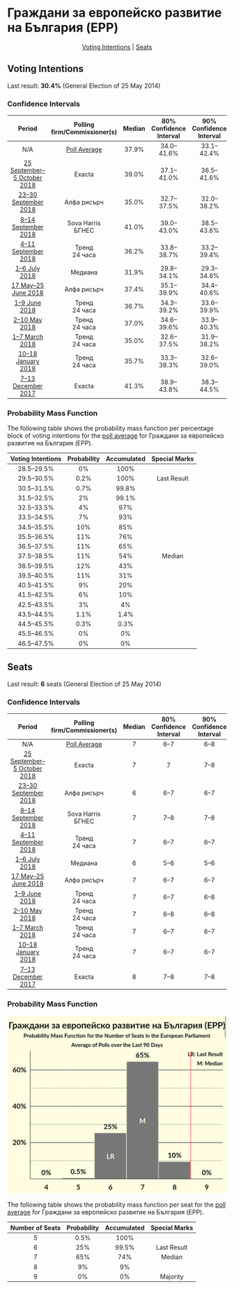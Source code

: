 # Граждани за европейско развитие на България (EPP)

<p align="center"><a href="#voting-intentions">Voting Intentions</a> | <a href="#seats">Seats</a></p>

## Voting Intentions

Last result: **30.4%** (General Election of 25 May 2014)

### Confidence Intervals

| Period     | Polling firm/Commissioner(s) | Median | 80% Confidence Interval | 90% Confidence Interval | 95% Confidence Interval | 99% Confidence Interval |
|:----------:|:----------------:|:-----------:|:-----------------------:|:-----------------------:|:-----------------------:|:-----------------------:|
| N/A | [Poll Average](average.html) | 37.9% | 34.0–41.6% | 33.1–42.4% | 32.4–43.1% | 31.2–44.2% |
| [25 September–5 October 2018](2018-10-05-Exacta.html) | Exacta | 39.0% | 37.1–41.0% | 36.5–41.6% | 36.0–42.1% | 35.1–43.0% |
| [23–30 September 2018](2018-09-30-Алфарисърч.html) | Алфа рисърч | 35.0% | 32.7–37.5% | 32.0–38.2% | 31.4–38.8% | 30.3–40.0% |
| [8–14 September 2018](2018-09-14-SovaHarris.html) | Sova Harris <br> БГНЕС | 41.0% | 39.0–43.0% | 38.5–43.6% | 38.0–44.1% | 37.1–45.1% |
| [4–11 September 2018](2018-09-11-Тренд.html) | Тренд <br> 24 часа | 36.2% | 33.8–38.7% | 33.2–39.4% | 32.6–40.0% | 31.4–41.2% |
| [1–6 July 2018](2018-07-06-Медиана.html) | Медиана | 31.9% | 29.8–34.1% | 29.3–34.8% | 28.7–35.3% | 27.8–36.4% |
| [17 May–25 June 2018](2018-06-25-Алфарисърч.html) | Алфа рисърч | 37.4% | 35.1–39.9% | 34.4–40.6% | 33.8–41.2% | 32.7–42.4% |
| [1–9 June 2018](2018-06-09-Тренд.html) | Тренд <br> 24 часа | 36.7% | 34.3–39.2% | 33.6–39.9% | 33.0–40.5% | 31.9–41.7% |
| [2–10 May 2018](2018-05-10-Тренд.html) | Тренд <br> 24 часа | 37.0% | 34.6–39.6% | 33.9–40.3% | 33.3–40.9% | 32.2–42.1% |
| [1–7 March 2018](2018-03-07-Тренд.html) | Тренд <br> 24 часа | 35.0% | 32.6–37.5% | 31.9–38.2% | 31.3–38.9% | 30.1–40.1% |
| [10–18 January 2018](2018-01-18-Тренд.html) | Тренд <br> 24 часа | 35.7% | 33.3–38.3% | 32.6–39.0% | 32.0–39.6% | 30.9–40.9% |
| [7–13 December 2017](2017-12-13-Exacta.html) | Exacta | 41.3% | 38.9–43.8% | 38.3–44.5% | 37.7–45.1% | 36.5–46.3% |

### Probability Mass Function

The following table shows the probability mass function per percentage block of voting intentions for the [poll average](average.html) for Граждани за европейско развитие на България (EPP).

| Voting Intentions | Probability | Accumulated | Special Marks |
|:-----------------:|:-----------:|:-----------:|:-------------:|
| 28.5–29.5% | 0% | 100% |  |
| 29.5–30.5% | 0.2% | 100% | Last Result |
| 30.5–31.5% | 0.7% | 99.8% |  |
| 31.5–32.5% | 2% | 99.1% |  |
| 32.5–33.5% | 4% | 97% |  |
| 33.5–34.5% | 7% | 93% |  |
| 34.5–35.5% | 10% | 85% |  |
| 35.5–36.5% | 11% | 76% |  |
| 36.5–37.5% | 11% | 65% |  |
| 37.5–38.5% | 11% | 54% | Median |
| 38.5–39.5% | 12% | 43% |  |
| 39.5–40.5% | 11% | 31% |  |
| 40.5–41.5% | 9% | 20% |  |
| 41.5–42.5% | 6% | 10% |  |
| 42.5–43.5% | 3% | 4% |  |
| 43.5–44.5% | 1.1% | 1.4% |  |
| 44.5–45.5% | 0.3% | 0.3% |  |
| 45.5–46.5% | 0% | 0% |  |
| 46.5–47.5% | 0% | 0% |  |


## Seats

Last result: **6** seats (General Election of 25 May 2014)

### Confidence Intervals

| Period     | Polling firm/Commissioner(s) | Median | 80% Confidence Interval | 90% Confidence Interval | 95% Confidence Interval | 99% Confidence Interval |
|:----------:|:----------------:|:------:|:-----------------------:|:-----------------------:|:-----------------------:|:-----------------------:|
| N/A | [Poll Average](average.html) | 7 | 6–7 | 6–8 | 6–8 | 6–8 |
| [25 September–5 October 2018](2018-10-05-Exacta.html) | Exacta | 7 | 7 | 7–8 | 7–8 | 6–8 |
| [23–30 September 2018](2018-09-30-Алфарисърч.html) | Алфа рисърч | 6 | 6–7 | 6–7 | 6–7 | 5–7 |
| [8–14 September 2018](2018-09-14-SovaHarris.html) | Sova Harris <br> БГНЕС | 7 | 7–8 | 7–8 | 7–8 | 7–8 |
| [4–11 September 2018](2018-09-11-Тренд.html) | Тренд <br> 24 часа | 7 | 6–7 | 6–7 | 6–7 | 6–8 |
| [1–6 July 2018](2018-07-06-Медиана.html) | Медиана | 6 | 5–6 | 5–6 | 5–6 | 5–6 |
| [17 May–25 June 2018](2018-06-25-Алфарисърч.html) | Алфа рисърч | 7 | 6–7 | 6–7 | 6–8 | 6–8 |
| [1–9 June 2018](2018-06-09-Тренд.html) | Тренд <br> 24 часа | 7 | 6–7 | 6–8 | 6–8 | 6–8 |
| [2–10 May 2018](2018-05-10-Тренд.html) | Тренд <br> 24 часа | 7 | 6–8 | 6–8 | 6–8 | 6–8 |
| [1–7 March 2018](2018-03-07-Тренд.html) | Тренд <br> 24 часа | 7 | 6–7 | 6–7 | 6–7 | 6–8 |
| [10–18 January 2018](2018-01-18-Тренд.html) | Тренд <br> 24 часа | 7 | 6–7 | 6–7 | 6–8 | 6–8 |
| [7–13 December 2017](2017-12-13-Exacta.html) | Exacta | 8 | 7–8 | 7–8 | 7–8 | 7–9 |

### Probability Mass Function

![Graph with seats probability mass function not yet produced](average-seats-pmf-гражданизаевропейскоразвитиенабългарияepp.png "Seats Probability Mass Function")

The following table shows the probability mass function per seat for the [poll average](average.html) for Граждани за европейско развитие на България (EPP).

| Number of Seats | Probability | Accumulated | Special Marks |
|:---------------:|:-----------:|:-----------:|:-------------:|
| 5 | 0.5% | 100% |  |
| 6 | 25% | 99.5% | Last Result |
| 7 | 65% | 74% | Median |
| 8 | 9% | 9% |  |
| 9 | 0% | 0% | Majority |


